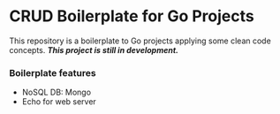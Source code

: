 # CRUD Boilerplate for Go Projects 

This repository is a boilerplate to Go projects applying some clean code concepts.
_**This project is still in development.**_

### Boilerplate features

- NoSQL DB: Mongo
- Echo for web server
